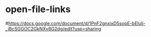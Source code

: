 # open-file-links

#https://docs.google.com/document/d/1PnF2gnxixD5sopE-bEIulj-_jBcSGGOC2GkNXv8G2dg/edit?usp=sharing
